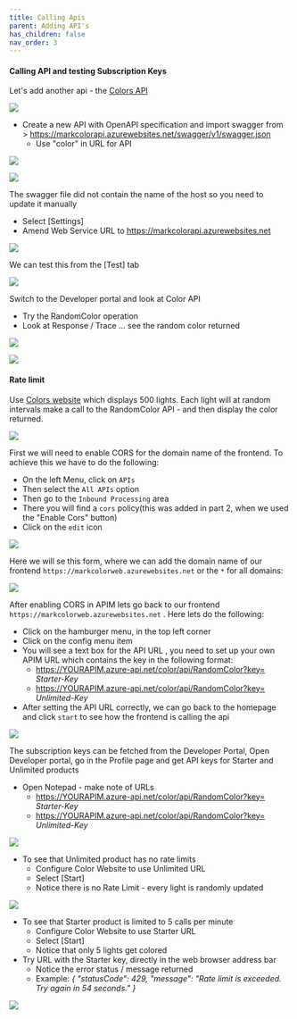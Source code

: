 ```yaml
---
title: Calling Apis
parent: Adding API's
has_children: false
nav_order: 3
---
```




#### Calling API and testing Subscription Keys


Let's add another api - the [Colors API](https://markcolorapi.azurewebsites.net/swagger/)

![](../../assets/images/APIMColorAPI.png)

- Create a new API with OpenAPI specification and import swagger from > <https://markcolorapi.azurewebsites.net/swagger/v1/swagger.json>
  - Use "color" in URL for API

![](../../assets/images/APIMAddColorAPI1.png)

![](../../assets/images/APIMAddColorAPI2.png)


The swagger file did not contain the name of the host so you need to update it manually

- Select [Settings]
- Amend Web Service URL to <https://markcolorapi.azurewebsites.net>

![](../../assets/images/APIMAddColorAPI3.png)

We can test this from the [Test] tab

![](../../assets/images/APIMAddColorAPI.png)

Switch to the Developer portal and look at Color API
  - Try the RandomColor operation
- Look at Response / Trace ... see the random color returned

![](../../assets/images/APIMColorTryIt1.png)

![](../../assets/images/APIMColorTryIt2.png)

#### Rate limit

Use [Colors website](https://markcolorweb.azurewebsites.net) which displays 500 lights.  Each light will at random intervals make a call to the RandomColor API - and then display the color returned.

![](../../assets/images/APIMColorWeb.png)

First we will need to enable CORS for the domain name of the frontend. To achieve this we have to do the following:

- On the left Menu, click on `APIs`
- Then select the `All APIs` option
- Then go to the `Inbound Processing` area
- There you will find a `cors` policy(this was added in part 2, when we used the "Enable Cors" button)
- Click on the `edit` icon

![](../../assets/images/apim-policy-cors-all-apis.png)  

Here we will se this form, where we can add the domain name of our frontend `https://markcolorweb.azurewebsites.net` or the `*` for all domains:

![](../../assets/images/apim-policy-cors-all-apis2.png)  


After enabling CORS in APIM lets go back to our frontend `https://markcolorweb.azurewebsites.net` . Here lets do the following:

- Click on the hamburger menu, in the top left corner
- Click on the config menu item
- You will see a text box for the API URL , you need to set up your own APIM URL which contains the key in the following format:
  - <https://YOURAPIM.azure-api.net/color/api/RandomColor?key=> *Starter-Key*
  - <https://YOURAPIM.azure-api.net/color/api/RandomColor?key=> *Unlimited-Key*
- After setting the API URL correctly, we can go back to the homepage and click `start` to see how the frontend is calling the api 

![](../../assets/images/APIMColorWebConfig.png)

The subscription keys can be fetched from the Developer Portal,  Open Developer portal, go in the Profile page and get API keys for Starter and Unlimited products

- Open Notepad - make note of URLs
  - <https://YOURAPIM.azure-api.net/color/api/RandomColor?key=> *Starter-Key*
  - <https://YOURAPIM.azure-api.net/color/api/RandomColor?key=> *Unlimited-Key*

![](../../assets/images/APIMColorWebKeys.png)

- To see that Unlimited product has no rate limits
  - Configure Color Website to use Unlimited URL
  - Select [Start]
  - Notice there is no Rate Limit - every light is randomly updated

![](../../assets/images/APIMColorWebUnlimited.png)

- To see that Starter product is limited to 5 calls per minute
  - Configure Color Website to use Starter URL
  - Select [Start]
  - Notice that only 5 lights get colored
- Try URL with the Starter key, directly in the web browser address bar
  - Notice the error status / message returned
  - Example: *{ "statusCode": 429, "message": "Rate limit is exceeded. Try again in 54 seconds." }*

![](../../assets/images/APIMColorWebStarter.png)

